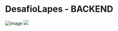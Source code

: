 # DesafioLapes - BACKEND
![image]({(https://img.shields.io/badge/Spring_Boot-F2F4F9?style=for-the-badge&logo=spring-boot)})
<img src="{https://img.shields.io/badge/Spring-6DB33F?style=for-the-badge&logo=spring&logoColor=white)https://img.shields.io/badge/Spring-6DB33F?style=for-the-badge&logo=spring&logoColor=white}" />
